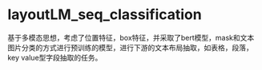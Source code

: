 # layoutLM_seq_classification
基于多模态思想，考虑了位置特征，box特征，并采取了bert模型，mask和文本图片分类的方式进行预训练的模型，进行下游的文本布局抽取，如表格，段落，key value型字段抽取的任务。
